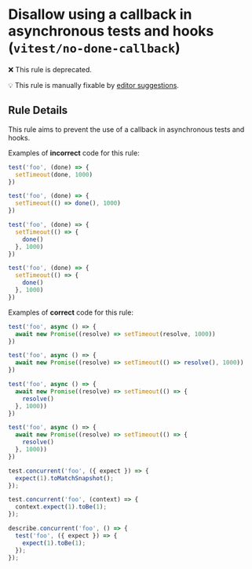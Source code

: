 # Disallow using a callback in asynchronous tests and hooks (`vitest/no-done-callback`)

❌ This rule is deprecated.

💡 This rule is manually fixable by [editor suggestions](https://eslint.org/docs/latest/use/core-concepts#rule-suggestions).

<!-- end auto-generated rule header -->

## Rule Details

This rule aims to prevent the use of a callback in asynchronous tests and hooks.

Examples of **incorrect** code for this rule:

```js
test('foo', (done) => {
  setTimeout(done, 1000)
})

test('foo', (done) => {
  setTimeout(() => done(), 1000)
})

test('foo', (done) => {
  setTimeout(() => {
	done()
  }, 1000)
})

test('foo', (done) => {
  setTimeout(() => {
	done()
  }, 1000)
})
```

Examples of **correct** code for this rule:

```js
test('foo', async () => {
  await new Promise((resolve) => setTimeout(resolve, 1000))
})

test('foo', async () => {
  await new Promise((resolve) => setTimeout(() => resolve(), 1000))
})

test('foo', async () => {
  await new Promise((resolve) => setTimeout(() => {
	resolve()
  }, 1000))
})

test('foo', async () => {
  await new Promise((resolve) => setTimeout(() => {
	resolve()
  }, 1000))
})

test.concurrent('foo', ({ expect }) => {
  expect(1).toMatchSnapshot();
});

test.concurrent('foo', (context) => {
  context.expect(1).toBe(1);
});

describe.concurrent('foo', () => {
  test('foo', ({ expect }) => {
    expect(1).toBe(1);
  });
});
```
